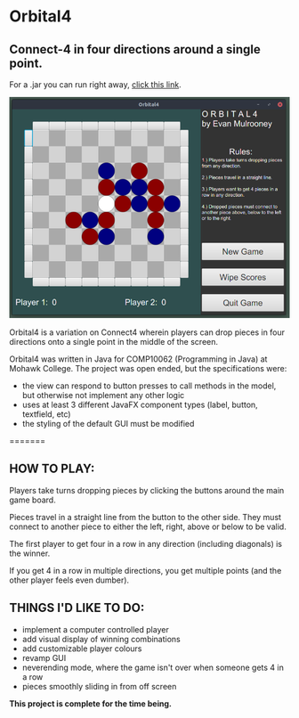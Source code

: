 # Orbital4
## Connect-4 in four directions around a single point.

For a .jar you can run right away, [click this link](https://github.com/dog-eared/Orbital4/raw/master/dist/Orbital4.jar).

![Screenshot of Orbital4](https://raw.githubusercontent.com/dog-eared/Orbital4/master/src/style/Orbital4.png)

Orbital4 is a variation on Connect4 wherein players can drop pieces in four directions onto a single point
in the middle of the screen.

Orbital4 was written in Java for COMP10062 (Programming in Java) at Mohawk College. The project was open ended, but
the specifications were:
- the view can respond to button presses to call methods in the model, but otherwise not implement any other logic 
- uses at least 3 different JavaFX component types (label, button, textfield, etc)
- the styling of the default GUI must be modified 

=======
## HOW TO PLAY:

Players take turns dropping pieces by clicking the buttons around the main game board.

Pieces travel in a straight line from the button to the other side. They must connect to another piece to either the left, right,
above or below to be valid.

The first player to get four in a row in any direction (including diagonals) is the winner.

If you get 4 in a row in multiple directions, you get multiple points (and the other player feels even dumber). 

## THINGS I'D LIKE TO DO:
- implement a computer controlled player
- add visual display of winning combinations
- add customizable player colours
- revamp GUI
- neverending mode, where the game isn't over when someone gets 4 in a row
- pieces smoothly sliding in from off screen

**This project is complete for the time being.**
